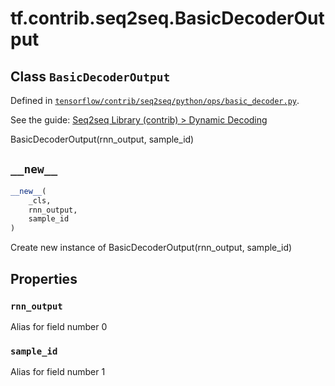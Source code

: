 <div itemscope itemtype="http://developers.google.com/ReferenceObject">
<meta itemprop="name" content="tf.contrib.seq2seq.BasicDecoderOutput" />
<meta itemprop="path" content="Stable" />
<meta itemprop="property" content="rnn_output"/>
<meta itemprop="property" content="sample_id"/>
<meta itemprop="property" content="__new__"/>
</div>

# tf.contrib.seq2seq.BasicDecoderOutput

## Class `BasicDecoderOutput`





Defined in [`tensorflow/contrib/seq2seq/python/ops/basic_decoder.py`](https://www.tensorflow.org/code/tensorflow/contrib/seq2seq/python/ops/basic_decoder.py).

See the guide: [Seq2seq Library (contrib) > Dynamic Decoding](../../../../../api_guides/python/contrib.seq2seq.md#Dynamic_Decoding)

BasicDecoderOutput(rnn_output, sample_id)

<h2 id="__new__"><code>__new__</code></h2>

``` python
__new__(
    _cls,
    rnn_output,
    sample_id
)
```

Create new instance of BasicDecoderOutput(rnn_output, sample_id)



## Properties

<h3 id="rnn_output"><code>rnn_output</code></h3>

Alias for field number 0

<h3 id="sample_id"><code>sample_id</code></h3>

Alias for field number 1



